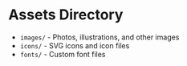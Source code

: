 # Assets Directory

- `images/` - Photos, illustrations, and other images
- `icons/` - SVG icons and icon files
- `fonts/` - Custom font files
